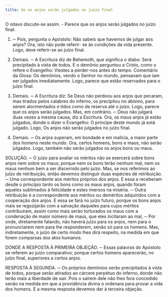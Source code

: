 ```yaml
---
title: Se os anjos serão julgados no juízo final
---
```


O oitavo discute-se assim. - Parece que os anjos serão julgados no juízo final.  

1. ─ Pois, pergunta o Apóstolo: Não sabeis que havemos de julgar aos anjos? Ora, isto não pode referir- se às condições da vida presente. Logo, deve referir-se ao juízo final.  

2. Demais. ─ A Escritura diz de Behemoth, que significa o diabo: Será precipitado à vista de todos. E o demônio perguntou a Cristo, como o refere o Evangelho: Viestes a perder-nos antes do tempo. Comentário da Glosa: Os demônios, vendo o Senhor no mundo, pensavam que iam ser julgados imediatamente. Logo, parece que estão reservados para o juízo final.  

3. Demais. ─ A Escritura diz: Se Deus não perdoou aos anjos que pecaram, mas tirados pelos calabres do inferno, os precipitou no abismo, para serem atormentados e tidos como de reserva até o juízo. Logo, parece que os anjos serão julgados.  Mas, em contrário. ─ Deus não julgará duas vezes a mesma causa, diz a Escritura. Ora, os maus anjos já estão julgados, donde o dizer o Evangelho: O príncipe deste mundo já está julgado. Logo, Os anjos não serão julgados no juízo final.  

2. Demais. ─ Os anjos superam, em bondade e em malícia, a maior parte dos homens neste mundo. Ora, certos homens, bons e maus, não serão julgados. Logo, também não serão julgados os anjos bons ou maus.  

SOLUÇÃO. ─ O juízo para avaliar os méritos não se exercerá sobre bons anjos nem sobre os maus; porque nem os bons terão nenhum mal, nem os maus nenhum bem a ser discernido pelo juízo. Mas, se nos referimos ao juízo de retribuição, então devemos distinguir duas espécies de retribuição. ─ Uma correspondente aos méritos próprios dos anjos. E essa a receberam desde o princípio tanto os bons como os maus anjos, quando foram aqueles sublimados à felicidade e estes imersos na miséria. ─ Outra retribuição é a correspondente aos méritos ou deméritos adquiridos com a cooperação dos anjos. E essa se fará no juízo futuro, porque os bons anjos mais se regozijarão com a salvação daqueles para cujos méritos contribuíram, assim como mais serão torturados os maus com a condenação de maior número de maus, que eles incitaram ao mal, ─ Por onde, diretamente falando, não haverá juízo para os anjos, nem para o pronunciarem nem para lhe responderem, senão só para os homens. Mas, indiretamente, o juízo de certo modo lhes dirá respeito, na medida em que forem comparsas dos atos humanos.  

DONDE A RESPOSTA À PRIMEIRA OBJEÇÃO. ─ Essas palavras do Apóstolo se referem ao juízo comparativo; porque certos homens aparecerão, no juízo final, superiores a certos anjos.  

RESPOSTA À SEGUNDA. ─ Os próprios demônios serão precipitados à vista de todos, porque serão atirados ao cárcere perpétuo do inferno, donde não terão mais a liberdade de sair. Pois o saírem dele não lhes fora concedido senão na medida em que a providência divina o ordenara para provar a vida dos homens.  E a mesma resposta devemos dar à terceira objeção.